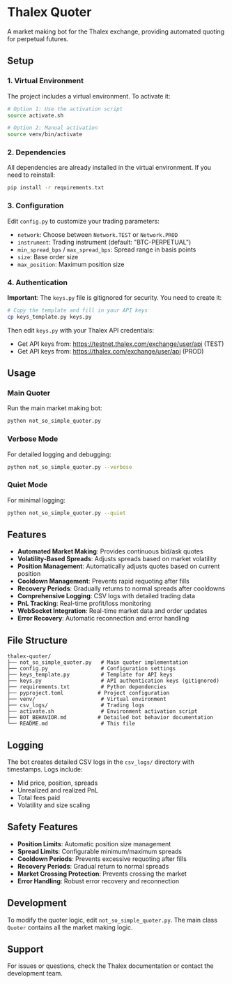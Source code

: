 # Thalex Quoter

A market making bot for the Thalex exchange, providing automated quoting for perpetual futures.

## Setup

### 1. Virtual Environment
The project includes a virtual environment. To activate it:

```bash
# Option 1: Use the activation script
source activate.sh

# Option 2: Manual activation
source venv/bin/activate
```

### 2. Dependencies
All dependencies are already installed in the virtual environment. If you need to reinstall:

```bash
pip install -r requirements.txt
```

### 3. Configuration
Edit `config.py` to customize your trading parameters:
- `network`: Choose between `Network.TEST` or `Network.PROD`
- `instrument`: Trading instrument (default: "BTC-PERPETUAL")
- `min_spread_bps` / `max_spread_bps`: Spread range in basis points
- `size`: Base order size
- `max_position`: Maximum position size

### 4. Authentication
**Important**: The `keys.py` file is gitignored for security. You need to create it:

```bash
# Copy the template and fill in your API keys
cp keys_template.py keys.py
```

Then edit `keys.py` with your Thalex API credentials:
- Get API keys from: https://testnet.thalex.com/exchange/user/api (TEST)
- Get API keys from: https://thalex.com/exchange/user/api (PROD)

## Usage

### Main Quoter
Run the main market making bot:

```bash
python not_so_simple_quoter.py
```

### Verbose Mode
For detailed logging and debugging:

```bash
python not_so_simple_quoter.py --verbose
```

### Quiet Mode
For minimal logging:

```bash
python not_so_simple_quoter.py --quiet
```

## Features

- **Automated Market Making**: Provides continuous bid/ask quotes
- **Volatility-Based Spreads**: Adjusts spreads based on market volatility
- **Position Management**: Automatically adjusts quotes based on current position
- **Cooldown Management**: Prevents rapid requoting after fills
- **Recovery Periods**: Gradually returns to normal spreads after cooldowns
- **Comprehensive Logging**: CSV logs with detailed trading data
- **PnL Tracking**: Real-time profit/loss monitoring
- **WebSocket Integration**: Real-time market data and order updates
- **Error Recovery**: Automatic reconnection and error handling

## File Structure

```
thalex-quoter/
├── not_so_simple_quoter.py   # Main quoter implementation
├── config.py                 # Configuration settings
├── keys_template.py          # Template for API keys
├── keys.py                   # API authentication keys (gitignored)
├── requirements.txt          # Python dependencies
├── pyproject.toml           # Project configuration
├── venv/                     # Virtual environment
├── csv_logs/                 # Trading logs
├── activate.sh               # Environment activation script
├── BOT_BEHAVIOR.md          # Detailed bot behavior documentation
└── README.md                 # This file
```

## Logging

The bot creates detailed CSV logs in the `csv_logs/` directory with timestamps. Logs include:
- Mid price, position, spreads
- Unrealized and realized PnL
- Total fees paid
- Volatility and size scaling

## Safety Features

- **Position Limits**: Automatic position size management
- **Spread Limits**: Configurable minimum/maximum spreads
- **Cooldown Periods**: Prevents excessive requoting after fills
- **Recovery Periods**: Gradual return to normal spreads
- **Market Crossing Protection**: Prevents crossing the market
- **Error Handling**: Robust error recovery and reconnection

## Development

To modify the quoter logic, edit `not_so_simple_quoter.py`. The main class `Quoter` contains all the market making logic.

## Support

For issues or questions, check the Thalex documentation or contact the development team.

